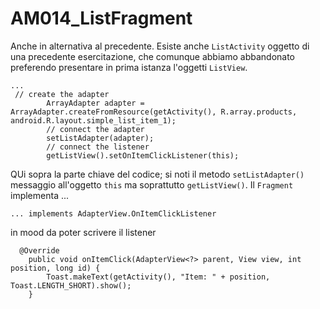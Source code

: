 # AM014_ListFragment

Anche in alternativa al precedente. Esiste anche `ListActivity` oggetto di una precedente esercitazione, che comunque abbiamo abbandonato preferendo presentare in prima istanza l'oggetti `ListView`.
```
...
 // create the adapter
        ArrayAdapter adapter = ArrayAdapter.createFromResource(getActivity(), R.array.products, android.R.layout.simple_list_item_1);
        // connect the adapter
        setListAdapter(adapter);
        // connect the listener
        getListView().setOnItemClickListener(this);
```
QUi sopra la parte chiave del codice; si noti il metodo `setListAdapter()` messaggio all'oggetto `this` ma soprattutto `getListView()`. Il `Fragment` implementa ...
```
... implements AdapterView.OnItemClickListener 
```
in mood da poter scrivere il listener
```
  @Override
    public void onItemClick(AdapterView<?> parent, View view, int position, long id) {
        Toast.makeText(getActivity(), "Item: " + position, Toast.LENGTH_SHORT).show();
    }
```